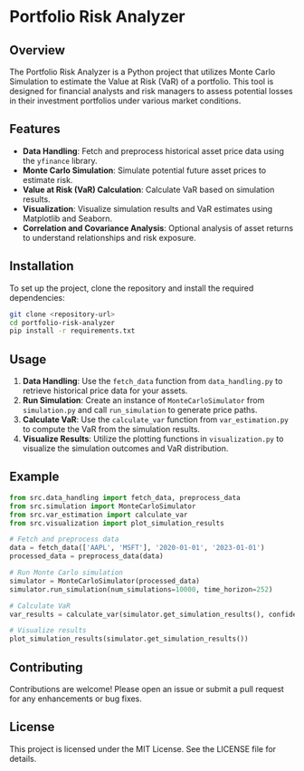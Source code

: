 # Portfolio Risk Analyzer

## Overview
The Portfolio Risk Analyzer is a Python project that utilizes Monte Carlo Simulation to estimate the Value at Risk (VaR) of a portfolio. This tool is designed for financial analysts and risk managers to assess potential losses in their investment portfolios under various market conditions.

## Features
- **Data Handling**: Fetch and preprocess historical asset price data using the `yfinance` library.
- **Monte Carlo Simulation**: Simulate potential future asset prices to estimate risk.
- **Value at Risk (VaR) Calculation**: Calculate VaR based on simulation results.
- **Visualization**: Visualize simulation results and VaR estimates using Matplotlib and Seaborn.
- **Correlation and Covariance Analysis**: Optional analysis of asset returns to understand relationships and risk exposure.

## Installation
To set up the project, clone the repository and install the required dependencies:

```bash
git clone <repository-url>
cd portfolio-risk-analyzer
pip install -r requirements.txt
```

## Usage
1. **Data Handling**: Use the `fetch_data` function from `data_handling.py` to retrieve historical price data for your assets.
2. **Run Simulation**: Create an instance of `MonteCarloSimulator` from `simulation.py` and call `run_simulation` to generate price paths.
3. **Calculate VaR**: Use the `calculate_var` function from `var_estimation.py` to compute the VaR from the simulation results.
4. **Visualize Results**: Utilize the plotting functions in `visualization.py` to visualize the simulation outcomes and VaR distribution.

## Example
```python
from src.data_handling import fetch_data, preprocess_data
from src.simulation import MonteCarloSimulator
from src.var_estimation import calculate_var
from src.visualization import plot_simulation_results

# Fetch and preprocess data
data = fetch_data(['AAPL', 'MSFT'], '2020-01-01', '2023-01-01')
processed_data = preprocess_data(data)

# Run Monte Carlo simulation
simulator = MonteCarloSimulator(processed_data)
simulator.run_simulation(num_simulations=10000, time_horizon=252)

# Calculate VaR
var_results = calculate_var(simulator.get_simulation_results(), confidence_level=0.95)

# Visualize results
plot_simulation_results(simulator.get_simulation_results())
```

## Contributing
Contributions are welcome! Please open an issue or submit a pull request for any enhancements or bug fixes.

## License
This project is licensed under the MIT License. See the LICENSE file for details.